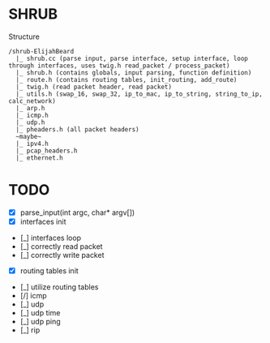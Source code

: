 # SHRUB
Structure
```
/shrub-ElijahBeard
  |_ shrub.cc (parse input, parse interface, setup interface, loop through interfaces, uses twig.h read_packet / process_packet)
  |_ shrub.h (contains globals, input parsing, function definition)
  |_ route.h (contains routing tables, init_routing, add_route)
  |_ twig.h (read packet header, read packet)
  |_ utils.h (swap_16, swap_32, ip_to_mac, ip_to_string, string_to_ip, calc_network)
  |_ arp.h
  |_ icmp.h
  |_ udp.h
  |_ pheaders.h (all packet headers)
  ~maybe~
  |_ ipv4.h
  |_ pcap_headers.h
  |_ ethernet.h
```

# TODO 
- [x] parse_input(int argc, char* argv[])
- [x] interfaces init
- [_] interfaces loop
- [_] correctly read packet
- [_] correctly write packet
- [x] routing tables init
- [_] utilize routing tables
- [/] icmp
- [_] udp
- [_] udp time
- [_] udp ping
- [_] rip